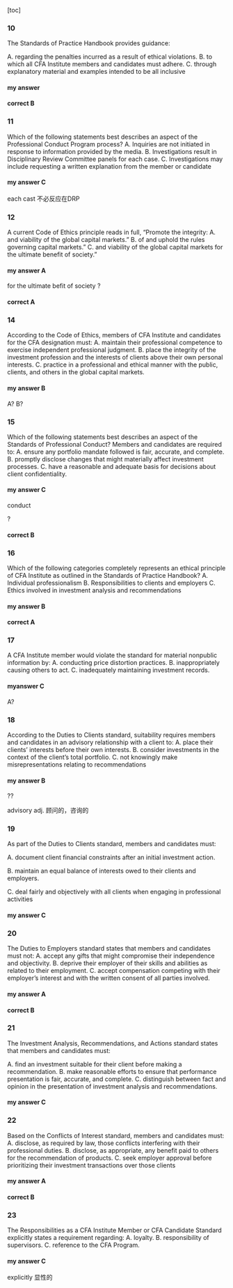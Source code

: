 [toc]

### 10

The Standards of Practice Handbook provides guidance:

A. regarding the penalties incurred as a result of ethical violations.
B. to which all CFA Institute members and candidates must adhere.
C. through explanatory material and examples intended to be all
inclusive

#### my answer 

#### correct B



### 11 

Which of the following statements best describes an aspect of the
Professional Conduct Program process?
A. Inquiries are not initiated in response to information provided by
the media.
B. Investigations result in Disciplinary Review Committee panels for
each case.
C. Investigations may include requesting a written explanation from
the member or candidate


#### my answer C

each cast 不必反应在DRP



###  12 

A current Code of Ethics principle reads in full, “Promote the integrity:
A. and viability of the global capital markets.”
B. of and uphold the rules governing capital markets.”
C. and viability of the global capital markets for the ultimate benefit
of society.”

#### my answer A

for the ultimate befit of society
?


#### correct A


 



### 14 

According to the Code of Ethics, members of CFA Institute and
candidates for the CFA designation must:
A. maintain their professional competence to exercise independent
professional judgment.
B. place the integrity of the investment profession and the interests
of clients above their own personal interests.
C. practice in a professional and ethical manner with the public,
clients, and others in the global capital markets.



#### my answer B


A? B?




### 15

Which of the following statements best describes an aspect of the
Standards of Professional Conduct? Members and candidates are
required to:
A. ensure any portfolio mandate followed is fair, accurate, and
complete.
B. promptly disclose changes that might materially affect investment
processes.
C. have a reasonable and adequate basis for decisions about client
confidentiality.


####  my answer C

conduct 

?


#### correct B





### 16 

Which of the following categories completely represents an ethical
principle of CFA Institute as outlined in the Standards of Practice
Handbook?
A. Individual professionalism
B. Responsibilities to clients and employers
C. Ethics involved in investment analysis and recommendations


#### my answer B

#### correct A





### 17

A CFA Institute member would violate the standard for material
nonpublic information by:
A. conducting price distortion practices.
B. inappropriately causing others to act.
C. inadequately maintaining investment records.


#### myanswer C

A?


### 18

According to the Duties to Clients standard, suitability requires
members and candidates in an advisory relationship with a client to:
A. place their clients’ interests before their own interests.
B. consider investments in the context of the client’s total portfolio.
C. not knowingly make misrepresentations relating to
recommendations



#### my answer B
??


advisory adj. 顾问的，咨询的




### 19

As part of the Duties to Clients standard, members and candidates
must:

A. document client financial constraints after an initial investment
action.

B. maintain an equal balance of interests owed to their clients and
employers.

C. deal fairly and objectively with all clients when engaging in
professional activities


#### my answer C


### 20

The Duties to Employers standard states that members and candidates
must not:
A. accept any gifts that might compromise their independence and
objectivity.
B. deprive their employer of their skills and abilities as related to their
employment.
C. accept compensation competing with their employer’s interest
and with the written consent of all parties involved.



#### my answer A


#### correct B



### 21

The Investment Analysis, Recommendations, and Actions standard
states that members and candidates must:


A. find an investment suitable for their client before making a
recommendation.
B. make reasonable efforts to ensure that performance presentation
is fair, accurate, and complete.
C. distinguish between fact and opinion in the presentation of
investment analysis and recommendations.


#### my answer C



### 22

Based on the Conflicts of Interest standard, members and candidates
must:
A. disclose, as required by law, those conflicts interfering with their
professional duties.
B. disclose, as appropriate, any benefit paid to others for the
recommendation of products.
C. seek employer approval before prioritizing their investment
transactions over those clients

#### my answer A

#### correct B 



### 23

The Responsibilities as a CFA Institute Member or CFA Candidate
Standard explicitly states a requirement regarding:
A. loyalty.
B. responsibility of supervisors.
C. reference to the CFA Program.


#### my answer C

explicitly 显性的 


